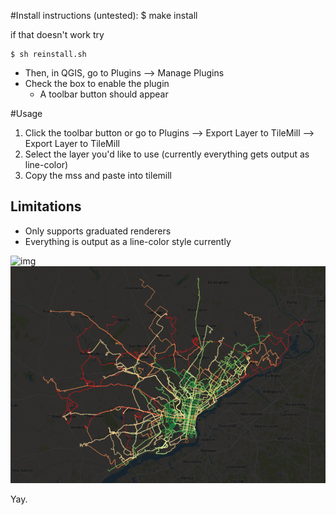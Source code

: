 #Install instructions (untested):
    $ make install
    
if that doesn't work try

    $ sh reinstall.sh
    
- Then, in QGIS, go to Plugins --> Manage Plugins
- Check the box to enable the plugin
    - A toolbar button should appear

#Usage

1. Click the toolbar button or go to Plugins --> Export Layer to TileMill --> Export Layer to TileMill
2. Select the layer you'd like to use (currently everything gets output as line-color)
3. Copy the mss and paste into tilemill

## Limitations

- Only supports graduated renderers
- Everything is output as a line-color style currently

![img](https://github.com/yuletide/QGISTileMillExport/raw/master/dialog.png)
![img](https://github.com/yuletide/septa_frequency_map/raw/master/septa.png)

Yay.